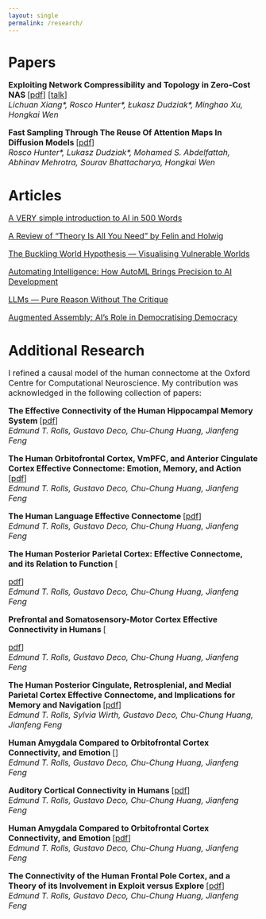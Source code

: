 ```yaml
---
layout: single
permalink: /research/
---
```

<h1>Papers</h1>
<p style="font-size: 16px;"><b>Exploiting Network Compressibility and Topology in Zero-Cost NAS </b>[<a href="../ZC_NAS.pdf">pdf</a>] [<a href="https://www.youtube.com/watch?v=y-skTMWiZS0">talk</a>]<br>
<em>Lichuan Xiang*, Rosco Hunter*, Łukasz Dudziak*, Minghao Xu, Hongkai Wen</em><br>
  
<p style="font-size: 16px;"><b>Fast Sampling Through The Reuse Of Attention Maps In Diffusion Models </b>[<a href="../PHAST_Diffusion.pdf">pdf</a>]<br>
<em>Rosco Hunter*, Lukasz Dudziak*, Mohamed S. Abdelfattah, Abhinav Mehrotra, Sourav Bhattacharya, Hongkai Wen</em><br>

<h1>Articles</h1>
<p style="font-size: 16px;"><a href="../article6">A VERY simple introduction to AI in 500 Words</a>

<p style="font-size: 16px;"><a href="../article5">A Review of “Theory Is All You Need” by Felin and Holwig</a>

<p style="font-size: 16px;"><a href="../article4">The Buckling World Hypothesis — Visualising Vulnerable Worlds</a>

<p style="font-size: 16px;"><a href="../article3">Automating Intelligence: How AutoML Brings Precision to AI Development</a>

<p style="font-size: 16px;"><a href="../article2">LLMs — Pure Reason Without The Critique</a>

<p style="font-size: 16px;"><a href="../article1">Augmented Assembly: AI’s Role in Democratising Democracy</a>

<h1>Additional Research</h1>
<p style="font-size: 16px;">I refined a causal model of the human connectome at the Oxford Centre for Computational Neuroscience. My contribution was acknowledged in the following collection of papers:
<p style="font-size: 16px;"><b>The Effective Connectivity of the Human Hippocampal Memory System </b>[<a href="https://www.oxcns.org/papers/647%20Rolls%20et%20al%202022%20Effective%20connectivity%20of%20the%20human%20hippocampus%20memory%20system.pdf">pdf</a>]<br>
<em>Edmund T. Rolls, Gustavo Deco, Chu-Chung Huang, Jianfeng Feng</em><br>

<p style="font-size: 16px;"><b>The Human Orbitofrontal Cortex, VmPFC, and Anterior Cingulate Cortex Effective Connectome: Emotion, Memory, and Action </b>[<a href="https://www.oxcns.org/papers/649%20Rolls%20et%20al%202023%20Human%20orbitofrontal%20cortex,%20vmPFC,%20and%20anterior%20cingulate%20cortex%20effective%20connectome.pdf">pdf</a>]<br>
<em>Edmund T. Rolls, Gustavo Deco, Chu-Chung Huang, Jianfeng Feng</em><br>

<p style="font-size: 16px;"><b>The Human Language Effective Connectome </b>[<a href="https://www.oxcns.org/papers/654%20Rolls%20et%20al%202022%20Language%20Connectome.pdf">pdf</a>]<br>
<em>Edmund T. Rolls, Gustavo Deco, Chu-Chung Huang, Jianfeng Feng</em><br>

<p style="font-size: 16px;"><b>The Human Posterior Parietal Cortex: Effective Connectome, and its Relation to Function </b>[<p style="font-size: 16px;"><a href="https://www.oxcns.org/papers/655%20Rolls%20et%20al%202023%20Human%20posterior%20parietal%20cortex.pdf">pdf</a>]<br>
<em>Edmund T. Rolls, Gustavo Deco, Chu-Chung Huang, Jianfeng Feng</em><br>

<p style="font-size: 16px;"><b>Prefrontal and Somatosensory-Motor Cortex Effective Connectivity in Humans </b>[<p style="font-size: 16px;"><a href="https://www.oxcns.org/papers/660%20Rolls%20et%20al%202023%20Prefrontal%20and%20somatosensory%20cortex%20connectivity%20in%20humans.pdf">pdf</a>]<br>
<em>Edmund T. Rolls, Gustavo Deco, Chu-Chung Huang, Jianfeng Feng</em><br>

<p style="font-size: 16px;"><b>The Human Posterior Cingulate, Retrosplenial, and Medial Parietal Cortex Effective Connectome, and Implications for Memory and Navigation </b>[<a href="https://www.oxcns.org/papers/661%20Rolls%20Wirth%20et%20al%202023%20Posterior%20cingulate%20connectome,%20memory,%20and%20navigation.pdf">pdf</a>]<br>
<em>Edmund T. Rolls,  Sylvia Wirth, Gustavo Deco, Chu-Chung Huang, Jianfeng Feng</em><br>

<p style="font-size: 16px;"><b>Human Amygdala Compared to Orbitofrontal Cortex Connectivity, and Emotion </b>[<a href="https://www.oxcns.org/papers/665%20Rolls%20et%20al%202023%20Amygdala%20and%20orbitofrontal%20cortex%20connectivity,%20and%20emotion.pdf"></a>]<br>
<em>Edmund T. Rolls, Gustavo Deco, Chu-Chung Huang, Jianfeng Feng</em><br>

<p style="font-size: 16px;"><b>Auditory Cortical Connectivity in Humans </b>[<a href="https://www.oxcns.org/papers/666%20Rolls%20Rauschecker%20et%20al%202023%20Auditory%20cortical%20connectivity%20in%20humans.pdf">pdf</a>]<br>
<em>Edmund T. Rolls, Gustavo Deco, Chu-Chung Huang, Jianfeng Feng</em><br>

<p style="font-size: 16px;"><b>Human Amygdala Compared to Orbitofrontal Cortex Connectivity, and Emotion </b>[<a href="https://www.oxcns.org/papers/665%20Rolls%20et%20al%202023%20Amygdala%20and%20orbitofrontal%20cortex%20connectivity,%20and%20emotion.pdf">pdf</a>]<br>
<em>Edmund T. Rolls, Gustavo Deco, Chu-Chung Huang, Jianfeng Feng</em><br>

<p style="font-size: 16px;"><b>The Connectivity of the Human Frontal Pole Cortex, and a Theory of its Involvement in Exploit versus Explore </b>[<a href="https://www.oxcns.org/papers/678%20Rolls%20et%20al%202024%20Frontal%20Pole%20Cortex.pdf">pdf</a>]<br>
<em>Edmund T. Rolls, Gustavo Deco, Chu-Chung Huang, Jianfeng Feng</em><br>
  






  
  
  


